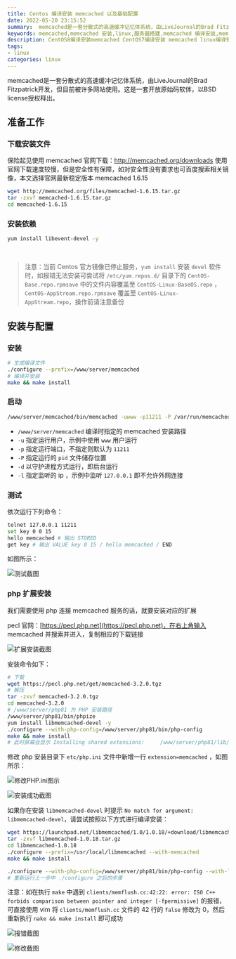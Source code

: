```yaml
---
title: Centos 编译安装 memcached 以及基础配置
date: 2022-05-20 23:15:52
summary:  memcached是一套分散式的高速缓冲记忆体系统，由LiveJournal的Brad Fitzpatrick开发，但目前被许多网站使用。这是一套开放原始码软体，以BSD license授权释出。
keywords: memcached,memcached 安装,linux,服务器搭建,memcached 编译安装,memcached配置,php配置memcached
description: CentOS8编译安装memcached CentOS7编译安装 memcached linux编译安装memcached 本篇文章将采用源代码编译的方式安装memcached数据库，并介绍memcached的基本设置，以及 php 扩展的安装，采用源码编译方式安装，并配置开机启动脚本。
tags:
- linux
categories: linux
---
```


memcached是一套分散式的高速缓冲记忆体系统，由LiveJournal的Brad Fitzpatrick开发，但目前被许多网站使用。这是一套开放原始码软体，以BSD license授权释出。

## 准备工作

### 下载安装文件

保险起见使用 memcached 官网下载：http://memcached.org/downloads
使用官网下载速度较慢，但是安全性有保障，如对安全性没有要求也可百度搜索相关镜像，本文选择官网最新稳定版本 memcached 1.6.15

```bash
wget http://memcached.org/files/memcached-1.6.15.tar.gz
tar -zxvf memcached-1.6.15.tar.gz
cd memcached-1.6.15
```

### 安装依赖

```bash
yum install libevent-devel -y
```

<br>

> 注意：当前 Centos 官方镜像已停止服务，`yum install` 安装 `devel` 软件时，如报错无法安装可尝试将 `/etc/yum.repos.d/` 目录下的 `CentOS-Base.repo.rpmsave` 中的文件内容覆盖至 `CentOS-Linux-BaseOS.repo` ，`CentOS-AppStream.repo.rpmsave` 覆盖至 `CentOS-Linux-AppStream.repo`，操作前请注意备份

## 安装与配置

### 安装

```bash
# 生成编译文件
./configure --prefix=/www/server/memcached
# 编译并安装
make && make install
```

### 启动

```bash
/www/server/memcached/bin/memcached -uwww -p11211 -P /var/run/memcached.pid -d -l127.0.0.1
```

- `/www/server/memcached` 编译时指定的 memcached 安装路径
- `-u` 指定运行用户，示例中使用 `www` 用户运行
- `-p` 指定运行端口，不指定则默认为 `11211`
- `-P` 指定运行的 `pid` 文件储存位置 
- `-d` 以守护进程方式运行，即后台运行
- `-l` 指定监听的 ip ，示例中监听 `127.0.0.1` 即不允许外网连接

### 测试

依次运行下列命令：

```bash
telnet 127.0.0.1 11211
set key 0 0 15
hello memcached # 输出 STORED
get key # 输出 VALUE key 0 15 / hello memcached / END
```

如图所示：

![测试截图](http://cdn.codeover.cn/img/image-20220520234722981.png-imageFop)

### php 扩展安装

我们需要使用 php 连接 memcached 服务的话，就要安装对应的扩展

pecl 官网：[https://pecl.php.net](https://pecl.php.net)，在右上角输入 memcached 并搜索并进入，复制相应的下载链接

![扩展安装截图](http://cdn.codeover.cn/img/image-20220521225539313.png-imageFop)

安装命令如下：

```bash
# 下载
wget https://pecl.php.net/get/memcached-3.2.0.tgz
# 解压
tar -zxvf memcached-3.2.0.tgz
cd memcached-3.2.0
# /www/server/php81 为 PHP 安装路径
/www/server/php81/bin/phpize
yum install libmemcached-devel -y
./configure --with-php-config=/www/server/php81/bin/php-config
make && make install
# 此时屏幕会显示 Installing shared extensions:     /www/server/php81/lib/php/extensions/no-debug-non-zts-20210902/
```

修改 php 安装目录下 `etc/php.ini` 文件中新增一行 `extension=memcached` ，如图所示：

![修改PHP.ini图示](http://cdn.codeover.cn/img/image-20220522223958549.png-imageFop)

![安装成功截图](http://cdn.codeover.cn/img/image-20220522224235937.png-imageFop)

如果你在安装 `libmemcached-devel` 时提示 `No match for argument: libmemcached-devel`，请尝试按照以下方式进行编译安装：

```bash
wget https://launchpad.net/libmemcached/1.0/1.0.18/+download/libmemcached-1.0.18.tar.gz
tar -zxvf libmemcached-1.0.18.tar.gz
cd libmemcached-1.0.18
./configure --prefix=/usr/local/libmemcached --with-memcached
make && make install

./configure --with-php-config=/www/server/php81/bin/php-config --with-libmemcached-dir=/usr/local/libmemcached --disable-memcached-sasl
# 重新运行上一步中 ./configure 之后的步骤
```

注意：如在执行 `make` 中遇到 `clients/memflush.cc:42:22: error: ISO C++ forbids comparison between pointer and integer [-fpermissive]` 的报错，可直接使用 vim 将 `clients/memflush.cc` 文件的 42 行的 `false` 修改为 0，然后重新执行 `nake && make install` 即可成功

![报错截图](http://cdn.codeover.cn/img/image-20220522220846044.png-imageFop)

![修改截图](http://cdn.codeover.cn/img/image-20220522221346542.png-imageFop)